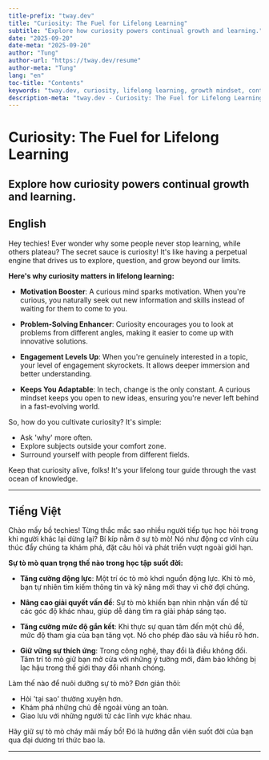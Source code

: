 ```yaml
---
title-prefix: "tway.dev"
title: "Curiosity: The Fuel for Lifelong Learning"
subtitle: "Explore how curiosity powers continual growth and learning."
date: "2025-09-20"
date-meta: "2025-09-20"
author: "Tung"
author-url: "https://tway.dev/resume"
author-meta: "Tung"
lang: "en"
toc-title: "Contents"
keywords: "tway.dev, curiosity, lifelong learning, growth mindset, continuous education"
description-meta: "tway.dev - Curiosity: The Fuel for Lifelong Learning - Explore how curiosity powers continual growth and learning."
---
```


# Curiosity: The Fuel for Lifelong Learning
## Explore how curiosity powers continual growth and learning.

## English
Hey techies! Ever wonder why some people never stop learning, while others plateau? The secret sauce is curiosity! It's like having a perpetual engine that drives us to explore, question, and grow beyond our limits.

**Here's why curiosity matters in lifelong learning:**

- **Motivation Booster**: A curious mind sparks motivation. When you're curious, you naturally seek out new information and skills instead of waiting for them to come to you.

- **Problem-Solving Enhancer**: Curiosity encourages you to look at problems from different angles, making it easier to come up with innovative solutions.

- **Engagement Levels Up**: When you're genuinely interested in a topic, your level of engagement skyrockets. It allows deeper immersion and better understanding.

- **Keeps You Adaptable**: In tech, change is the only constant. A curious mindset keeps you open to new ideas, ensuring you're never left behind in a fast-evolving world.

So, how do you cultivate curiosity? It's simple:

- Ask 'why' more often.
- Explore subjects outside your comfort zone.
- Surround yourself with people from different fields.

Keep that curiosity alive, folks! It's your lifelong tour guide through the vast ocean of knowledge.

---

## Tiếng Việt
Chào mấy bồ techies! Từng thắc mắc sao nhiều người tiếp tục học hỏi trong khi người khác lại dừng lại? Bí kíp nằm ở sự tò mò! Nó như động cơ vĩnh cửu thúc đẩy chúng ta khám phá, đặt câu hỏi và phát triển vượt ngoài giới hạn.

**Sự tò mò quan trọng thế nào trong học tập suốt đời:**

- **Tăng cường động lực**: Một trí óc tò mò khơi nguồn động lực. Khi tò mò, bạn tự nhiên tìm kiếm thông tin và kỹ năng mới thay vì chờ đợi chúng.

- **Nâng cao giải quyết vấn đề**: Sự tò mò khiến bạn nhìn nhận vấn đề từ các góc độ khác nhau, giúp dễ dàng tìm ra giải pháp sáng tạo.

- **Tăng cường mức độ gắn kết**: Khi thực sự quan tâm đến một chủ đề, mức độ tham gia của bạn tăng vọt. Nó cho phép đào sâu và hiểu rõ hơn.

- **Giữ vững sự thích ứng**: Trong công nghệ, thay đổi là điều không đổi. Tâm trí tò mò giữ bạn mở cửa với những ý tưởng mới, đảm bảo không bị lạc hậu trong thế giới thay đổi nhanh chóng.

Làm thế nào để nuôi dưỡng sự tò mò? Đơn giản thôi:

- Hỏi 'tại sao' thường xuyên hơn.
- Khám phá những chủ đề ngoài vùng an toàn.
- Giao lưu với những người từ các lĩnh vực khác nhau.

Hãy giữ sự tò mò cháy mãi mấy bồ! Đó là hướng dẫn viên suốt đời của bạn qua đại dương tri thức bao la.

---